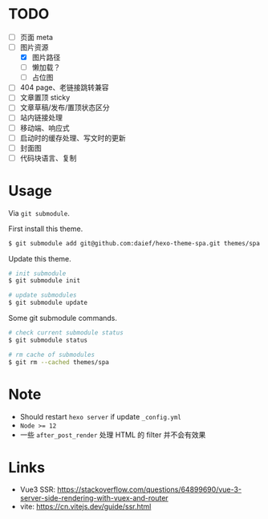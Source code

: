 # TODO

- [ ] 页面 meta
- [ ] 图片资源
  - [x] 图片路径
  - [ ] 懒加载？
  - [ ] 占位图
- [ ] 404 page、老链接跳转兼容
- [ ] 文章置顶 sticky
- [ ] 文章草稿/发布/置顶状态区分
- [ ] 站内链接处理
- [ ] 移动端、响应式
- [ ] 启动时的缓存处理、写文时的更新
- [ ] 封面图
- [ ] 代码块语言、复制

# Usage

Via `git submodule`.

First install this theme.

```bash
$ git submodule add git@github.com:daief/hexo-theme-spa.git themes/spa
```

Update this theme.

```bash
# init submodule
$ git submodule init

# update submodules
$ git submodule update
```

Some git submodule commands.

```bash
# check current submodule status
$ git submodule status

# rm cache of submodules
$ git rm --cached themes/spa

```

# Note

- Should restart `hexo server` if update `_config.yml`
- `Node >= 12`
- 一些 `after_post_render` 处理 HTML 的 filter 并不会有效果

# Links

- Vue3 SSR: <https://stackoverflow.com/questions/64899690/vue-3-server-side-rendering-with-vuex-and-router>
- vite: <https://cn.vitejs.dev/guide/ssr.html>
